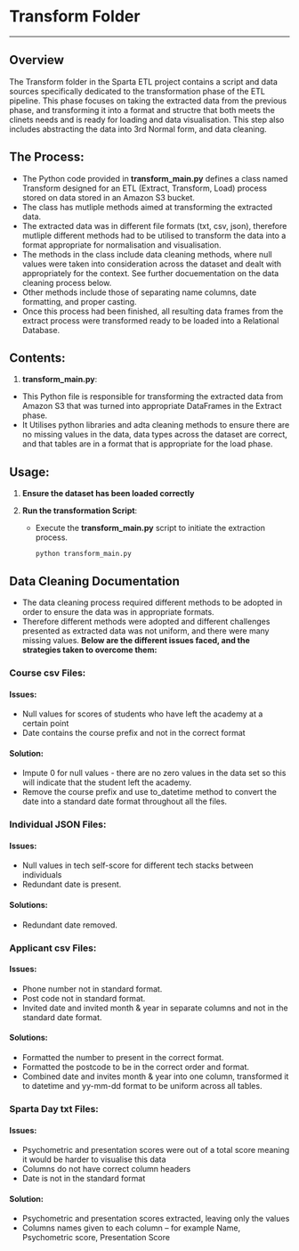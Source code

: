 # Transform Folder
---
## Overview
The Transform folder in the Sparta ETL project contains a script and data sources specifically dedicated to the transformation phase of the ETL pipeline. This phase focuses on taking the extracted data from the previous phase, and transforming it into a format and structre that both meets the clinets needs and is ready for loading and data visualisation. This step also includes abstracting the data into 3rd Normal form, and data cleaning. 

## The Process:
- The Python code provided in **transform_main.py** defines a class named Transform designed for an ETL (Extract, Transform, Load) process stored on data stored in an Amazon S3 bucket.
- The class has mutliple methods aimed at transforming the extracted data.
- The extracted data was in different file formats (txt, csv, json), therefore mutliple different methods had to be utilised to transform the data into a format appropriate for normalisation and visualisation.
- The methods in the class include data cleaning methods, where null values were taken into consideration across the dataset and dealt with appropriately for the context. See further docuementation on the data cleaning process below.
- Other methods include those of separating name columns, date formatting, and proper casting.
- Once this process had been finished, all resulting data frames from the extract process were transformed ready to be loaded into a Relational Database. 

## Contents:
1. **transform_main.py**:
  - This Python file is responsible for transforming the extracted data from Amazon S3 that was turned into appropriate DataFrames in the Extract phase.
  - It Utilises python libraries and adta cleaning methods to ensure there are no missing values in the data, data types across the dataset are correct, and that tables are in a format that is appropriate for the load phase. 


## Usage:
1. **Ensure the dataset has been loaded correctly**
   
3. **Run the transformation Script**:
   - Execute the **transform_main.py** script to initiate the extraction process.
     
     ```python transform_main.py```


## Data Cleaning Documentation
- The data cleaning process required different methods to be adopted in order to ensure the data was in appropriate formats.
- Therefore different methods were adopted and different challenges presented as extracted data was not uniform, and there were many missing values.
**Below are the different issues faced, and the strategies taken to overcome them:**

### Course csv Files:
#### Issues: 
- Null values for scores of students who have left the academy at a certain point 
- Date contains the course prefix and not in the correct format 

#### Solution:  
- Impute 0 for null values - there are no zero values in the data set so this will indicate that the student left the academy. 
- Remove the course prefix and use to_datetime method to convert the date into a standard date format throughout all the files. 

 ### Individual JSON Files:
#### Issues: 
- Null values in tech self-score for different tech stacks between individuals 
- Redundant date is present. 

#### Solutions: 
- Redundant date removed.

### Applicant csv Files:
#### Issues: 
- Phone number not in standard format. 
- Post code not in standard format.
- Invited date and invited month & year in separate columns and not in the standard date format.

#### Solutions:
- Formatted the number to present in the correct format.
- Formatted the postcode to be in the correct order and format.
- Combined date and invites month & year into one column, transformed it to datetime and yy-mm-dd format to be uniform across all tables.

### Sparta Day txt Files:
#### Issues: 
- Psychometric and presentation scores were out of a total score meaning it would be harder to visualise this data 
- Columns do not have correct column headers 
- Date is not in the standard format 

#### Solution: 
- Psychometric and presentation scores extracted, leaving only the values 
- Columns names given to each column – for example Name, Psychometric score, Presentation Score 


